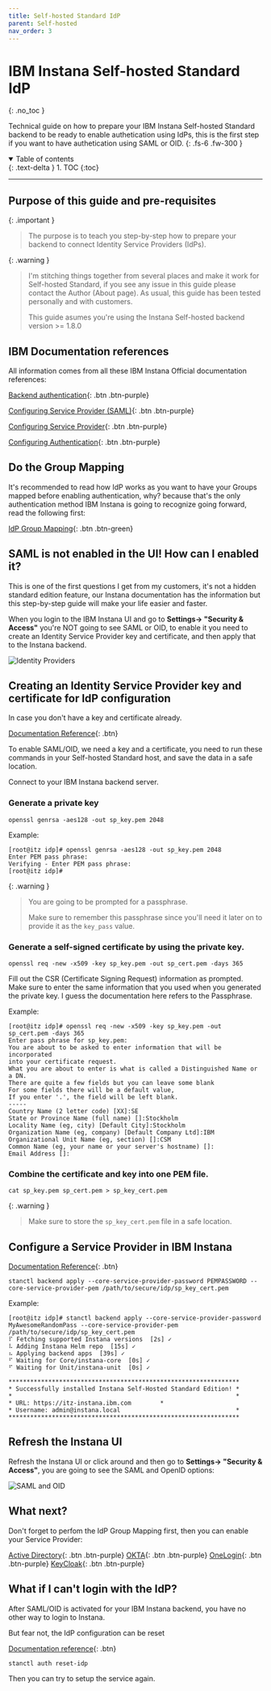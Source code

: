 ```yaml
---
title: Self-hosted Standard IdP
parent: Self-hosted
nav_order: 3
---
```


# IBM Instana Self-hosted Standard IdP
{: .no_toc }

Technical guide on how to prepare your IBM Instana Self-hosted Standard backend to be ready to enable authetication using IdPs, this is the first step if you want to have authetication using SAML or OID.
{: .fs-6 .fw-300 }

<details open markdown="block">
  <summary>
    Table of contents
  </summary>
  {: .text-delta }
1. TOC
{:toc}
</details>

---

## Purpose of this guide and pre-requisites

{: .important }
> The purpose is to teach you step-by-step how to prepare your backend to connect Identity Service Providers (IdPs).

{: .warning }
> I'm stitching things together from several places and make it work for Self-hosted Standard, if you see any issue in this guide please contact the Author (About page). As usual, this guide has been tested personally and with customers.
>
> This guide asumes you're using the Instana Self-hosted backend version >= 1.8.0

## IBM Documentation references

All information comes from all these IBM Instana Official documentation references:

[Backend authentication](https://www.ibm.com/docs/en/instana-observability/current?topic=backend-authentication-ldap-configuration){: .btn .btn-purple}

[Configuring Service Provider (SAML)](https://www.ibm.com/docs/en/instana-observability/current?topic=configuration-configuring-service-provider-samloidc){: .btn .btn-purple}

[Configuring Service Provider](https://www.ibm.com/docs/en/instana-observability/current?topic=edition-configuring#configuring-a-service-provider){: .btn .btn-purple}

[Configuring Authentication](https://www.ibm.com/docs/en/instana-observability/current?topic=instana-configuring-authentication){: .btn .btn-purple}


## Do the Group Mapping

It's recommended to read how IdP works as you want to have your Groups mapped before enabling authentication, why? because that's the only authentication method IBM Instana is going to recognize going forward, read the following first:

[IdP Group Mapping](https://www.ibm.com/docs/en/instana-observability/current?topic=authentication-idp-group-mapping){: .btn .btn-green}

## SAML is not enabled in the UI! How can I enabled it?

This is one of the first questions I get from my customers, it's not a hidden standard edition feature, our Instana documentation has the information but this step-by-step guide will make your life easier and faster.

When you login to the IBM Instana UI and go to **Settings-> "Security & Access"** you're NOT going to see SAML or OID, to enable it you need to create an Identity Service Provider key and certificate, and then apply that to the Instana backend.

![Identity Providers](image.png)

## Creating an Identity Service Provider key and certificate for IdP configuration

In case you don't have a key and certificate already.

[Documentation Reference](https://www.ibm.com/docs/en/instana-observability/current?topic=configuration-configuring-service-provider-samloidc#creating-service-provider-key-and-certificate-for-idp-configuration){: .btn}

To enable SAML/OID, we need a key and a certificate, you need to run these commands in your Self-hosted Standard host, and save the data in a safe location.

Connect to your IBM Instana backend server.

### Generate a private key

```shell
openssl genrsa -aes128 -out sp_key.pem 2048
```

Example:

```shell
[root@itz idp]# openssl genrsa -aes128 -out sp_key.pem 2048
Enter PEM pass phrase:
Verifying - Enter PEM pass phrase:
[root@itz idp]#
```

{: .warning }
> You are going to be prompted for a passphrase.
>
> Make sure to remember this passphrase since you'll need it later on to provide it as the `key_pass` value.

### Generate a self-signed certificate by using the private key.

```shell
openssl req -new -x509 -key sp_key.pem -out sp_cert.pem -days 365
```

Fill out the CSR (Certificate Signing Request) information as prompted. Make sure to enter the same information that you used when you generated the private key.
I guess the documentation here refers to the Passphrase.

Example:

```shell
[root@itz idp]# openssl req -new -x509 -key sp_key.pem -out sp_cert.pem -days 365
Enter pass phrase for sp_key.pem:
You are about to be asked to enter information that will be incorporated
into your certificate request.
What you are about to enter is what is called a Distinguished Name or a DN.
There are quite a few fields but you can leave some blank
For some fields there will be a default value,
If you enter '.', the field will be left blank.
-----
Country Name (2 letter code) [XX]:SE
State or Province Name (full name) []:Stockholm
Locality Name (eg, city) [Default City]:Stockholm
Organization Name (eg, company) [Default Company Ltd]:IBM
Organizational Unit Name (eg, section) []:CSM
Common Name (eg, your name or your server's hostname) []:
Email Address []:
```

### Combine the certificate and key into one PEM file.

```shell
cat sp_key.pem sp_cert.pem > sp_key_cert.pem
```

{: .warning }
> Make sure to store the `sp_key_cert.pem` file in a safe location.

## Configure a Service Provider in IBM Instana

[Documentation Reference](https://www.ibm.com/docs/en/instana-observability/current?topic=edition-configuring#configuring-a-service-provider){: .btn}

```shell
stanctl backend apply --core-service-provider-password PEMPASSWORD --core-service-provider-pem /path/to/secure/idp/sp_key_cert.pem
```

Example:

```shell
[root@itz idp]# stanctl backend apply --core-service-provider-password MyAwesomeRandomPass --core-service-provider-pem /path/to/secure/idp/sp_key_cert.pem
⠏ Fetching supported Instana versions  [2s] ✓
⠧ Adding Instana Helm repo  [15s] ✓
⠦ Applying backend apps  [39s] ✓
⠋ Waiting for Core/instana-core  [0s] ✓
⠋ Waiting for Unit/instana-unit  [0s] ✓

****************************************************************
* Successfully installed Instana Self-Hosted Standard Edition! *
*                                                              *
* URL: https://itz-instana.ibm.com        *
* Username: admin@instana.local                                *
****************************************************************
```

## Refresh the Instana UI

Refresh the Instana UI or click around and then go to **Settings-> "Security & Access"**, you are going to see the SAML and OpenID options:

![SAML and OID](image-1.png)

## What next?

Don't forget to perfom the IdP Group Mapping first, then you can enable your Service Provider:

[Active Directory](https://www.ibm.com/docs/en/instana-observability/current?topic=authentication-configuring-active-directory){: .btn .btn-purple}
[OKTA](https://www.ibm.com/docs/en/instana-observability/current?topic=authentication-integrating-okta){: .btn .btn-purple}
[OneLogin](https://www.ibm.com/docs/en/instana-observability/current?topic=authentication-integrating-onelogin){: .btn .btn-purple}
[KeyCloak](https://www.ibm.com/docs/en/instana-observability/current?topic=authentication-integrating-keycloak){: .btn .btn-purple}

## What if I can't login with the IdP?

After SAML/OID is activated for your IBM Instana backend, you have no other way to login to Instana.

But fear not, the IdP configuration can be reset

[Documentation reference](https://www.ibm.com/docs/en/instana-observability/current?topic=configuring-modifying-authentication-configuration#resetting-the-idp-configuration){: .btn}

```shell
stanctl auth reset-idp
```

Then you can try to setup the service again.
